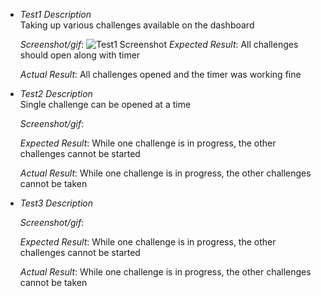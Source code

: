 * _Test1 Description_  
Taking up various challenges available on the dashboard

     _Screenshot/gif_:  <img src="https://drive.google.com/drive/u/2/folders/1gVieLrAKxDNWJI2Fd7R9SOYO4Aals9c2" alt="Test1 Screenshot" />
     _Expected Result_: All challenges should open along with timer 
     
     _Actual Result_: All challenges opened and the timer was working fine

* _Test2 Description_  
Single challenge can be opened at a time

     _Screenshot/gif_:  
     
     _Expected Result_: While one challenge is in progress, the other challenges cannot be started
     
     _Actual Result_:  While one challenge is in progress, the other challenges cannot be taken
  
* _Test3 Description_  


     _Screenshot/gif_:  
     
     _Expected Result_: While one challenge is in progress, the other challenges cannot be started
     
     _Actual Result_:  While one challenge is in progress, the other challenges cannot be taken
  
